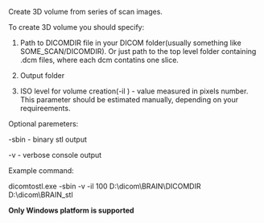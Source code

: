 Create 3D volume from series of scan images.

To create 3D volume you should specify:

1. Path to DICOMDIR file in your DICOM folder(usually something like SOME_SCAN/DICOMDIR). Or just path to the top level folder containing .dcm files, where each dcm contatins one slice.

2. Output folder

3. ISO level for volume creation(-il <value>) - value measured in pixels number. This parameter should be estimated manually, depending on your requireements.

Optional paremeters:

-sbin - binary stl output

-v    - verbose console output

Example command:

dicomtostl.exe -sbin -v -il 100 D:\dicom\BRAIN\DICOMDIR D:\dicom\BRAIN_stl

**Only Windows platform is supported**

